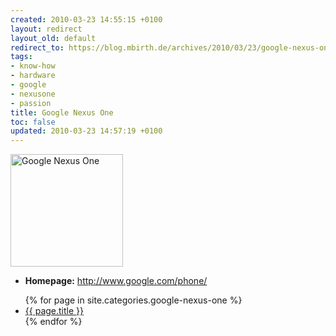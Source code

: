 ```yaml
---
created: 2010-03-23 14:55:15 +0100
layout: redirect
layout_old: default
redirect_to: https://blog.mbirth.de/archives/2010/03/23/google-nexus-one.html
tags:
- know-how
- hardware
- google
- nexusone
- passion
title: Google Nexus One
toc: false
updated: 2010-03-23 14:57:19 +0100
---
```


<img src="{{ site.url }}/assets/nexus_one.png" alt="Google Nexus One" height="180" />

  * **Homepage:** <http://www.google.com/phone/>

<ul>
{% for page in site.categories.google-nexus-one %}
  <li><a href="{{ page.url }}">{{ page.title }}</a></li>
{% endfor %}
</ul>